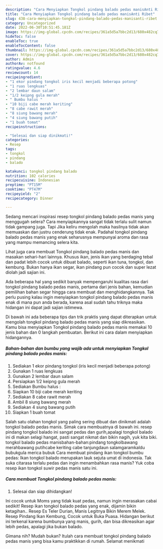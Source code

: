 ```yaml
---
description: "Cara Menyiapkan Tongkol pindang balado pedas manisAnti Ribet"
title: "Cara Menyiapkan Tongkol pindang balado pedas manisAnti Ribet"
slug: 438-cara-menyiapkan-tongkol-pindang-balado-pedas-manisanti-ribet
category: Uncategorized
date: 2022-06-30T10:51:45.181Z
image: https://img-global.cpcdn.com/recipes/361a5d5a7bbc2d13/680x482cq70/tongkol-pindang-balado-pedas-manis-foto-resep-utama.jpg
hideToc: false
enableToc: true
enableTocContent: false
thumbnail: https://img-global.cpcdn.com/recipes/361a5d5a7bbc2d13/680x482cq70/tongkol-pindang-balado-pedas-manis-foto-resep-utama.jpg
cover: https://img-global.cpcdn.com/recipes/361a5d5a7bbc2d13/680x482cq70/tongkol-pindang-balado-pedas-manis-foto-resep-utama.jpg
author: Admin
authorAv: notfound
ratingvalue: 4.6
reviewcount: 14
recipeingredient:
- "1 ekor pindang tongkol iris kecil menjadi beberapa potong"
- "1 ruas lengkuas"
- "2 lembar daun salam"
- "1/2 keipng gula merah"
- " Bumbu halus "
- "10 biji cabe merah keriting"
- "8 cabe rawit merah"
- "8 siung bawang merah"
- "4 siung bawang putih"
- "1 buah tomat"
recipeinstructions:

- "Selesai dan siap dinikmati!"
categories:
- Resep
tags:
- tongkol
- pindang
- balado

katakunci: tongkol pindang balado 
nutrition: 102 calories
recipecuisine: Indonesian
preptime: "PT15M"
cooktime: "PT47M"
recipeyield: "2"
recipecategory: Dinner

---
```



Sedang mencari inspirasi resep tongkol pindang balado pedas manis yang menggugah selera? Cara menyiapkannya sangat tidak terlalu sulit namun tidak gampang juga. Tapi Jika keliru mengolah maka hasilnya tidak akan memuaskan dan justru cenderung tidak enak. Padahal tongkol pindang balado pedas manis yang enak seharusnya mempunyai aroma dan rasa yang mampu memancing selera kita.


Lihat juga cara membuat Tongkol pindang balado pedas manis dan masakan sehari-hari lainnya. Khusus ikan, jenis ikan yang berdaging tebal dan padat lebih cocok untuk dibuat balado, seperti ikan tuna, tongkol, dan kembung. Bukan hanya ikan segar, ikan pindang pun cocok dan super lezat diolah jadi sajian ini.

Ada beberapa hal yang sedikit banyak mempengaruhi kualitas rasa dari tongkol pindang balado pedas manis, pertama dari jenis bahan, kemudian pemilihan bahan segar hingga cara membuat dan menghidangkannya. Tak perlu pusing kalau ingin menyiapkan tongkol pindang balado pedas manis enak di mana pun anda berada, karena asal sudah tahu triknya maka hidangan ini dapat jadi sajian istimewa.


Di bawah ini ada beberapa tips dan trik praktis yang dapat diterapkan untuk mengolah tongkol pindang balado pedas manis yang siap dikreasikan. Kamu bisa menyiapkan Tongkol pindang balado pedas manis memakai 10 jenis bahan dan 0 langkah pembuatan. Berikut ini cara dalam menyiapkan hidangannya.

<!--inarticleads1-->

##### Bahan-bahan dan bumbu yang wajib ada untuk menyiapkan Tongkol pindang balado pedas manis:

1. Sediakan 1 ekor pindang tongkol (iris kecil menjadi beberapa potong)
1. Gunakan 1 ruas lengkuas
1. Gunakan 2 lembar daun salam
1. Persiapkan 1/2 keipng gula merah
1. Sediakan  Bumbu halus :
1. Siapkan 10 biji cabe merah keriting
1. Sediakan 8 cabe rawit merah
1. Ambil 8 siung bawang merah
1. Sediakan 4 siung bawang putih
1. Siapkan 1 buah tomat


Salah satu olahan tongkol yang paling sering dibuat dan dinikmati adalah tongkol balado pedas manis. Simak cara membuatnya di bawah ini. resep pindang tongkol balado ini sangat pedas dan gurih,apalagi tongkol balado ini di makan selagi hangat, pasti sangat nikmat dan bikin nagih, yuk kita biki. tongkol balado pedas manisbahan-bahan:pindang tongkolbawang merahbawang putihcabe keriting cabe tanjungdaun salamgaramkaldu bubukgula merica bubuk Cara membuat pindang ikan tongkol bumbu pedas: Ikan tongkol balado merupakan lauk sejuta umat di indonesia. Tak suka citarasa terlalu pedas dan ingin menambahkan rasa manis? Yuk coba resep ikan tongkol suwir pedas manis satu ini. 

<!--inarticleads2-->

##### Cara membuat Tongkol pindang balado pedas manis:


1. Selesai dan siap dihidangkan!

Ini cocok untuk Moms yang tidak kuat pedas, namun ingin merasakan cabai sedikit! Resep ikan tongkol balado pedas yang enak, dijamin bikin ketagihan.. Resep Es Teler Durian, Manis Legitnya Bikin Merem Melek. Resep Pindang Ikan Kembung, Cocok untuk Buka Puasa. Hidangan berikut ini terkenal karena bumbunya yang manis, gurih, dan bisa dikreasikan agar lebih pedas, apalagi jika bukan balado. 

Gimana nih? Mudah bukan? Itulah cara membuat tongkol pindang balado pedas manis yang bisa kamu praktikkan di rumah. Selamat menikmati
